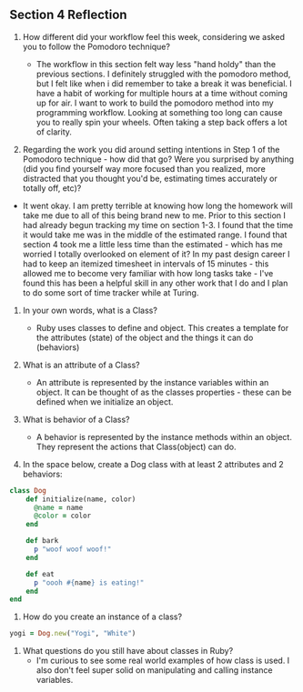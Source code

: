 ## Section 4 Reflection

1. How different did your workflow feel this week, considering we asked you to follow the Pomodoro technique?
   * The workflow in this section felt way less "hand holdy" than the previous sections. I definitely struggled with the pomodoro method, but I felt like when i did remember to take a break it was beneficial. I have a habit of working for multiple hours at a time without coming up for air. I want to work to build the pomodoro method into my programming workflow. Looking at something too long can cause you to really spin your wheels. Often taking a step back offers a lot of clarity.

1. Regarding the work you did around setting intentions in Step 1 of the Pomodoro technique - how did that go? Were you surprised by anything (did you find yourself way more focused than you realized, more distracted that you thought you'd be, estimating times accurately or totally off, etc)?
  * It went okay. I am pretty terrible at knowing how long the homework will take me due to all of this being brand new to me. Prior to this section I had already begun tracking my time on section 1-3. I found that the time it would take me was in the middle of the estimated range. I found that section 4 took me a little less time than the estimated - which has me worried I totally overlooked on element of it? In my past design career I had to keep an itemized timesheet in intervals of 15 minutes - this allowed me to become very familiar with how long tasks take - I've found this has been a helpful skill in any other work that I do and I plan to do some sort of time tracker while at Turing. 

1. In your own words, what is a Class?
   * Ruby uses classes to define and object. This creates a template for the attributes (state) of the object and the things it can do (behaviors)

1. What is an attribute of a Class?
    * An attribute is represented by the instance variables within an object. It can be thought of as the classes properties - these can be defined when we initialize an object.

1. What is behavior of a Class?
    * A behavior is represented by the instance methods within an object. They represent the actions that Class(object) can do.

1. In the space below, create a Dog class with at least 2 attributes and 2 behaviors:

```rb
class Dog
    def initialize(name, color)
      @name = name
      @color = color
    end

    def bark
      p "woof woof woof!"
    end

    def eat
      p "oooh #{name} is eating!"
    end
end       
```

1. How do you create an instance of a class?

```rb
yogi = Dog.new("Yogi", "White")
```

1. What questions do you still have about classes in Ruby?
    * I'm curious to see some real world examples of how class is used. I also don't feel super solid on manipulating and calling instance variables.
